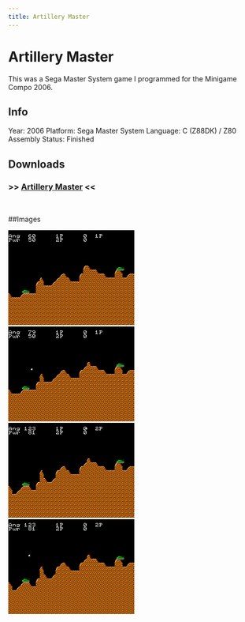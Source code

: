 ```yaml
---
title: Artillery Master
---
```


# Artillery Master

This was a Sega Master System game I programmed for the Minigame Compo 2006.

## Info
Year: 2006
Platform: Sega Master System
Language: C (Z88DK) / Z80 Assembly
Status: Finished

## Downloads
### >> [Artillery Master](/downloads/ArtilleryMaster8k-SMS-0.9.zip "Download Artillery Master") <<
<br>

##Images

<div class="ContentFlow">
	<div class="flow">
		<img class="item" src="/artillery-master-8k-sms/artillery_master_8k-01.png" />
		<img class="item" src="/artillery-master-8k-sms/artillery_master_8k-02.png" />
		<img class="item" src="/artillery-master-8k-sms/artillery_master_8k-03.png" />
		<img class="item" src="/artillery-master-8k-sms/artillery_master_8k-04.png" />
	</div>
</div>
